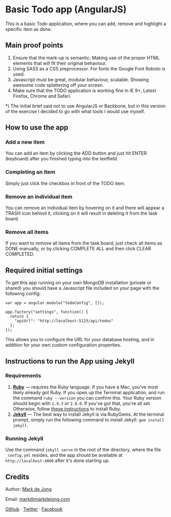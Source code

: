 # Basic Todo app (AngularJS)

This is a basic Todo application, where you can add, remove and highlight a specific item as done.

## Main proof points

1. Ensure that the mark-up is semantic. Making use of the proper HTML elements that will fit their original behaviour.
2. Using SASS as a CSS preprocessor. For fonts the Google Font Roboto is used.
3. Javascript must be great, modular behaviour, scalable. Showing awesome code splattering off your screen.
4. Make sure that the TODO application is working fine in IE 9+, Latest Firefox, Chrome and Safari.

*) The initial brief said not to use AngularJS or Backbone, but in this version of the exercise I decided to go with what tools I would use myself.

## How to use the app

### Add a new item

You can add an item by clicking the ADD button and just hit ENTER (keyboard) after you finished typing into the textfield.

### Completing an item

Simply just click the checkbox in front of the TODO item.

### Remove an individual item

You can remove an individual item by hovering on it and there will appear a TRASH icon behind it, clicking on it will result in deleting it from the task board.

### Remove all items

If you want to remove all items from the task board, just check all items as DONE manually, or by clicking COMPLETE ALL and then click CLEAR COMPLETED.

## Required initial settings

To get this app running on your own MongoDB installation (private or shared) you should have a Javascript file included on your page with the following config: 

````
var app = angular.module("todoConfig", []);

app.factory("settings", function() {
  return {
    "apiUrl": "http://localhost:5123/api/todos"
  };
});
````
This allows you to configure the URL for your database hosting, and in addition for your own custom configuration properties.


## Instructions to run the App using Jekyll

### Requirements

1. **[Ruby](https://www.ruby-lang.org/)** &mdash; requires the Ruby language. If you have a Mac, you've most likely already got Ruby. If you open up the Terminal application, and run the command `ruby --version` you can confirm this. Your Ruby version should begin with `1.9.3` or `2.0.0`. If you've got that, you're all set. Otherwise, follow [these instructions](https://www.ruby-lang.org/en/downloads/) to install Ruby.
2. **[Jekyll](http://jekyllrb.com/)** &mdash; The best way to install Jekyll is via RubyGems. At the terminal prompt, simply run the following command to install Jekyll: `gem install jekyll`.

### Running Jekyll

Use the command `jekyll serve` in the root of the directory, where the file `_config.yml` resides, and the app should be available at `http://localhost:4000` after it's done starting up.

## Credits

Author: [Mark de Jong](http://www.markdejong.com)

Email: [mark@markdejong.com](mailto:mark@markdejong.com)

[Github](http://github.com/mistermark) &middot; [Twitter](http://twitter.com/mdejong83) &middot; [Facebook](http://facebook.com/markdejong83)
